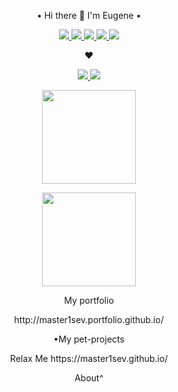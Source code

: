 <p align='center'>
•
      Hi there 👋 I'm Eugene
      •
</p>
<p align='center'>
       
<a href="https://www.linkedin.com/in/esuntsov/">
       <img src="https://img.shields.io/badge/LinkedIn-0077B5?style=for-the-badge&logo=linkedin&logoColor=white"/>
</a>

<a href="https://www.polywork.com/evgeniisuncov">
       <img src="https://img.shields.io/badge/polywork-543DE0?style=for-the-badge&logo=polywork&logoColor=white"/>
</a>

<a href="https://www.reddit.com/user/d-moroz">
       <img src="https://img.shields.io/badge/Reddit-FF4500?style=for-the-badge&logo=reddit&logoColor=white"/>
</a>

<a href="https://github.com/Master1SEV">
       <img src="https://img.shields.io/badge/GitHub-100000?style=for-the-badge&logo=github&logoColor=white"/>
</a>

<a href="https://www.kaggle.com/esuncov">
       <img src="https://img.shields.io/badge/Kaggle-20BEFF?style=for-the-badge&logo=Kaggle&logoColor=white"/>
</a>
</p>
<p align='center'> ♥
</p>

<p align='center'>
<a href="">
       <img src="https://img.shields.io/badge/Visual_Studio_Code-0078D4?style=for-the-badge&logo=visual%20studio%20code&logoColor=white"/>
</a>
<a href="">
       <img src="https://img.shields.io/badge/Arduino-00979D?style=for-the-badge&logo=Arduino&logoColor=white"/>
</a>
</p>

<p align='center'>
   <a href="https://github-readme-stats.vercel.app/api?username=Master1SEV&show_icons=true&count_private=true">
       <img height=150 src="https://github-readme-stats.vercel.app/api?username=Master1SEV&show_icons=true&count_private=true&theme=vue"/>
   </a>
</p>
<p align='center'>
   <a href="https://github.com/romankh3/github-readme-stats">
       <img height=150 src="https://github-readme-stats.vercel.app/api/top-langs/?username=Master1SEV&langs_count=10&layout=compact&hide=PHP"/>
   </a>
</p>


<p align='center'>
My portfolio
</p>
<p align='center'>
http://master1sev.portfolio.github.io/
</p>

<p align='center'>
•My pet-projects
</p>
<p align='center'>
Relax Me
 https://master1sev.github.io/
            </p>
      <p align='center'>
     About^
      </p>
 </body>
